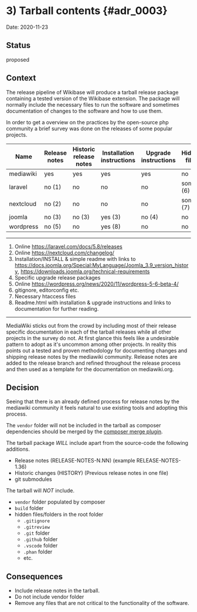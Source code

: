 # 3) Tarball contents {#adr_0003}

Date: 2020-11-23

## Status

proposed

## Context

The release pipeline of Wikibase will produce a tarball release package containing a tested version of the Wikibase extension.
The package will normally include the necessary files to run the software and sometimes documentation of changes to the software and how to use them.

In order to get a overview on the practices by the open-source php community a brief survey was done on the releases of some popular projects.


| Name      | Release notes  |   Historic release notes    | Installation instructions  | Upgrade instructions | Hidden files  | Vendor folder |
| --------- | ---------------| --------------------------- | -------------------------- | ---------------------| --------------|---------------|
| mediawiki |      yes       |            yes              |            yes             |          yes         |      no       |       no
| laravel   |      no (1)    |            no               |            no              |          no          |      some (6) |       no
| nextcloud |      no (2)    |            no               |            no              |          no          |      some (7) |       yes
| joomla    |      no (3)    |            no (3)           |            yes (3)         |          no (4)      |      no       |       yes
| wordpress |      no (5)    |            no               |            yes (8)         |          no          |      no       |       -

---

1. Online https://laravel.com/docs/5.8/releases
2. Online https://nextcloud.com/changelog/
3. Installation/INSTALL & simple readme with links to https://docs.joomla.org/Special:MyLanguage/Joomla_3.9_version_history, https://downloads.joomla.org/technical-requirements
4. Specific upgrade release packages
5. Online https://wordpress.org/news/2020/11/wordpress-5-6-beta-4/
6. gitignore, editorconfig etc.
7. Necessary htaccess files
8. Readme.html with installation & upgrade instructions and links to documentation for further reading.

---

MediaWiki sticks out from the crowd by including most of their release specific documentation in each of the tarball releases while all other projects in the survey do not. At first glance this feels like a undesirable pattern to adopt as it's uncommon among other projects. In reality this points out a tested and proven methodology for documenting changes and shipping release notes by the mediawiki community. Release notes are added to the release branch and refined throughout the release process and then used as a template for the documentation on mediawiki.org.     
## Decision

Seeing that there is an already defined process for release notes by the mediawiki community it feels natural to use existing tools and adopting this process.

The `vendor` folder will not be included in the tarball as composer dependencies should be merged by the [composer merge plugin](https://github.com/wikimedia/composer-merge-plugin).  

The tarball package *WILL* include apart from the source-code the following additions.

- Release notes (RELEASE-NOTES-N.NN) (example RELEASE-NOTES-1.36)
- Historic changes (HISTORY) (Previous release notes in one file)
- git submodules

The tarball will *NOT* include.

- `vendor` folder populated by composer
- `build` folder
- hidden files/folders in the root folder
  - `.gitignore`
  - `.gitreview`
  - `.git` folder
  - `.github` folder
  - `.vscode` folder
  - `.phan` folder
  - etc.

## Consequences

- Include release notes in the tarball. 
- Do not include vendor folder
- Remove any files that are not critical to the functionality of the software.

